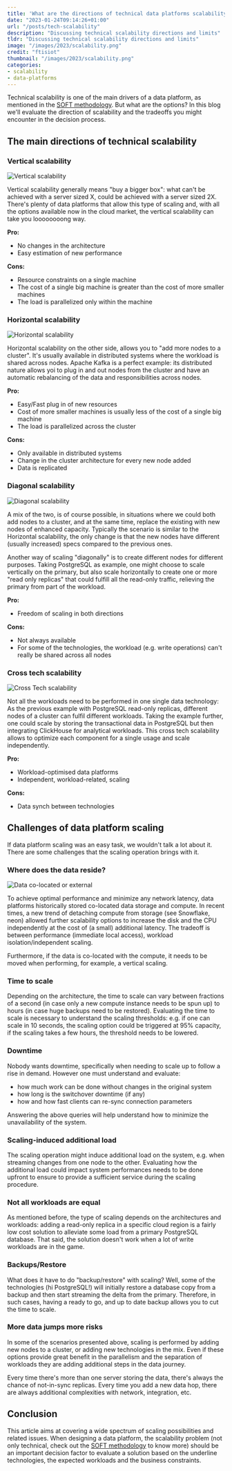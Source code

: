 ```yaml
---
title: 'What are the directions of technical data platforms scalability?'
date: "2023-01-24T09:14:26+01:00"
url: "/posts/tech-scalability"
description: "Discussing technical scalability directions and limits"
tldr: "Discussing technical scalability directions and limits"
image: "/images/2023/scalability.png"
credit: "ftisiot"
thumbnail: "/images/2023/scalability.png"
categories:
- scalability
- data-platforms
---
```


Technical scalability is one of the main drivers of a data platform, as mentioned in the [SOFT methodology](https://aiven.io/blog/a-soft-methodology-to-define-robust-data-platforms). But what are the options? In this blog we'll evaluate the direction of scalability and the tradeoffs you might encounter in the decision process.

<!--more-->

## The main directions of technical scalability

### Vertical scalability

![Vertical scalability](/images/2023/vertical-scalability.png)

Vertical scalability generally means "buy a bigger box": what can't be achieved with a server sized X, could be achieved with a server sized 2X. There's plenty of data platforms that allow this type of scaling and, with all the options available now in the cloud market, the vertical scalability can take you loooooooong way.

**Pro:**

* No changes in the architecture
* Easy estimation of new performance

**Cons:**

* Resource constraints on a single machine
* The cost of a single big machine is greater than the cost of more smaller machines
* The load is parallelized only within the machine

### Horizontal scalability

![Horizontal scalability](/images/2023/horizontal-scalability.png)

Horizontal scalability on the other side, allows you to "add more nodes to a cluster". It's usually available in distributed systems where the workload is shared across nodes. Apache Kafka is a perfect example: its distributed nature allows yoi to plug in and out nodes from the cluster and have an automatic rebalancing of the data and responsibilities across nodes.

**Pro:**

* Easy/Fast plug in of new resources
* Cost of more smaller machines is usually less of the cost of a single big machine
* The load is parallelized across the cluster

**Cons:**

* Only available in distributed systems
* Change in the cluster architecture for every new node added
* Data is replicated


### Diagonal scalability

![Diagonal scalability](/images/2023/scalability.png)

A mix of the two, is of course possible, in situations where we could both add nodes to a cluster, and at the same time, replace the existing with new nodes of enhanced capacity. Typically the scenario is similar to the Horizontal scalability, the only change is that the new nodes have different (usually increased) specs compared to the previous ones.

Another way of scaling "diagonally" is to create different nodes for different purposes. Taking PostgreSQL as example, one might choose to scale vertically on the primary, but also scale horizontally to create one or more "read only replicas" that could fulfill all the read-only traffic, relieving the primary from part of the workload.

**Pro:**

* Freedom of scaling in both directions

**Cons:**

* Not always available
* For some of the technologies, the workload (e.g. write operations) can't really be shared across all nodes

### Cross tech scalability

![Cross Tech scalability](/images/2023/cross-tech-scalability.png)

Not all the workloads need to be performed in one single data technology: As the previous example with PostgreSQL read-only replicas, different nodes of a cluster can fulfil different workloads. Taking the example further, one could scale by storing the transactional data in PostgreSQL but then integrating ClickHouse for analytical workloads. This cross tech scalability allows to optimize each component for a single usage and scale independently.

**Pro:**

* Workload-optimised data platforms
* Independent, workload-related, scaling

**Cons:**

* Data synch between technologies

## Challenges of data platform scaling

If data platform scaling was an easy task, we wouldn't talk a lot about it. There are some challenges that the scaling operation brings with it.

### Where does the data reside?

![Data co-located or external](/images/2023/data-resides.png)

To achieve optimal performance and minimize any network latency, data platforms historically stored co-located data storage and compute. In recent times, a new trend of detaching compute from storage (see Snowflake, neon) allowed further scalability options to increase the disk and the CPU independently at the cost of (a small) additional latency.
The tradeoff is between performance (immediate local access), workload isolation/independent scaling. 

Furthermore, if the data is co-located with the compute, it needs to be moved when performing, for example, a vertical scaling.   

### Time to scale

Depending on the architecture, the time to scale can vary between fractions of a second (in case only a new compute instance needs to be spun up) to hours (in case huge backups need to be restored). Evaluating the time to scale is necessary to understand the scaling thresholds: e.g. if one can scale in 10 seconds, the scaling option could be triggered at 95% capacity, if the scaling takes a few hours, the threshold needs to be lowered.

### Downtime

Nobody wants downtime, specifically when needing to scale up to follow a rise in demand. However one must understand and evaluate:

* how much work can be done without changes in the original system
* how long is the switchover downtime (if any)
* how and how fast clients can re-sync connection parameters

Answering the above queries will help understand how to minimize the unavailability of the system.

### Scaling-induced additional load

The scaling operation might induce additional load on the system, e.g. when streaming changes from one node to the other. Evaluating how the additional load could impact system performances needs to be done upfront to ensure to provide a sufficient service during the scaling procedure.

### Not all workloads are equal

As mentioned before, the type of scaling depends on the architectures and workloads: adding a read-only replica in a specific cloud region is a fairly low cost solution to alleviate some load from a primary PostgreSQL database. That said, the solution doesn't work when a lot of write workloads are in the game.  

### Backups/Restore

What does it have to do "backup/restore" with scaling? Well, some of the technologies (hi PostgreSQL!) will initially restore a database copy from a backup and then start streaming the delta from the primary. Therefore, in such cases, having a ready to go, and up to date backup allows you to cut the time to scale.

### More data jumps more risks

In some of the scenarios presented above, scaling is performed by adding new nodes to a cluster, or adding new technologies in the mix. Even if these options provide great benefit in the parallelism and the separation of workloads they are adding additional steps in the data journey.

Every time there's more than one server storing the data, there's always the chance of not-in-sync replicas. Every time you add a new data hop, there are always additional complexities with network, integration, etc.

## Conclusion

This article aims at covering a wide spectrum of scaling possibilities and related issues. When designing a data platform, the scalability problem (not only technical, check out the [SOFT methodology](https://aiven.io/blog/a-soft-methodology-to-define-robust-data-platforms) to know more) should be an important decision factor to evaluate a  solution based on the underline technologies, the expected workloads and the business constraints.